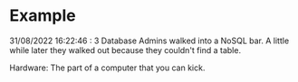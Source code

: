 # Example

<!-- replace-with-date starts -->
31/08/2022 16:22:46 : 3 Database Admins walked into a NoSQL bar. A little while later they walked out because they couldn't find a table.
<!-- replace-with-date ends -->

<!-- replace-with-joke starts -->
Hardware: The part of a computer that you can kick.
<!-- replace-with-joke ends -->